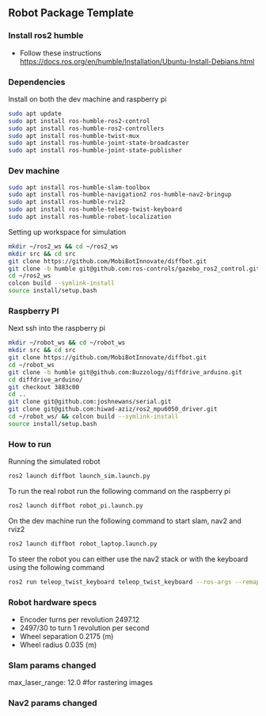 ## Robot Package Template
### Install ros2 humble
- Follow these instructions https://docs.ros.org/en/humble/Installation/Ubuntu-Install-Debians.html
### Dependencies
Install on both the dev machine and raspberry pi
```bash
sudo apt update
sudo apt install ros-humble-ros2-control
sudo apt install ros-humble-ros2-controllers
sudo apt install ros-humble-twist-mux
sudo apt install ros-humble-joint-state-broadcaster
sudo apt install ros-humble-joint-state-publisher
```

### Dev machine
```bash
sudo apt install ros-humble-slam-toolbox
sudo apt install ros-humble-navigation2 ros-humble-nav2-bringup
sudo apt install ros-humble-rviz2
sudo apt install ros-humble-teleop-twist-keyboard
sudo apt install ros-humble-robot-localization
```
Setting up workspace for simulation
```bash
mkdir ~/ros2_ws && cd ~/ros2_ws
mkdir src && cd src
git clone https://github.com/MobiBotInnovate/diffbot.git
git clone -b humble git@github.com:ros-controls/gazebo_ros2_control.git
cd ~/ros2_ws
colcon build --symlink-install
source install/setup.bash
```
### Raspberry PI
Next ssh into the raspberry pi 
```bash
mkdir ~/robot_ws && cd ~/robot_ws
mkdir src && cd src
git clone https://github.com/MobiBotInnovate/diffbot.git
cd ~/robot_ws
git clone -b humble git@github.com:Buzzology/diffdrive_arduino.git
cd diffdrive_arduino/
git checkout 3883c00
cd ..
git clone git@github.com:joshnewans/serial.git
git clone git@github.com:hiwad-aziz/ros2_mpu6050_driver.git
cd ~/robot_ws/ && colcon build --symlink-install 
source install/setup.bash
```
### How to run
Running the simulated robot
```bash
ros2 launch diffbot launch_sim.launch.py
```
To run the real robot run the following command on the raspberry pi
```bash
ros2 launch diffbot robot_pi.launch.py
```
On the dev machine run the following command to start slam, nav2 and rviz2
```bash
ros2 launch diffbot robot_laptop.launch.py
```
To steer the robot you can either use the nav2 stack or with the keyboard using the following command
```bash
ros2 run teleop_twist_keyboard teleop_twist_keyboard --ros-args --remap cmd_vel:=key_cmd_vel
```
### Robot hardware specs
- Encoder turns per revolution 2497.12
- 2497/30 to turn 1 revolution per second
- Wheel separation 0.2175 (m)
- Wheel radius 0.035 (m)

### Slam params changed
max_laser_range: 12.0 #for rastering images

### Nav2 params changed

